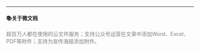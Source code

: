 -------

#### 📚关于微文档

<p style="font-size:14px; color: gray">超百万人都在使用的云文件服务；支持公众号运营在文章中添加Word、Excel、PDF等附件；支持为宣传海报添加附件。</p>
